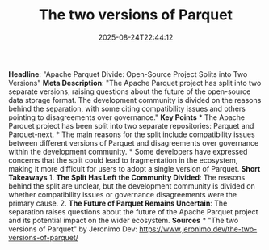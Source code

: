 ﻿---
title: "The two versions of Parquet"
date: "2025-08-24T22:44:12"
category: "Markets"
summary: ""
slug: "the two versions of parquet"
source_urls:
  - "https://www.jeronimo.dev/the-two-versions-of-parquet/"
seo:
  title: "The two versions of Parquet | Hash n Hedge"
  description: ""
  keywords: ["news", "markets", "brief"]
---
**Headline**: "Apache Parquet Divide: Open-Source Project Splits into Two Versions"  **Meta Description**: "The Apache Parquet project has split into two separate versions, raising questions about the future of the open-source data storage format. The development community is divided on the reasons behind the separation, with some citing compatibility issues and others pointing to disagreements over governance."  **Key Points**  * The Apache Parquet project has been split into two separate repositories: Parquet and Parquet-next. * The main reasons for the split include compatibility issues between different versions of Parquet and disagreements over governance within the development community. * Some developers have expressed concerns that the split could lead to fragmentation in the ecosystem, making it more difficult for users to adopt a single version of Parquet.  **Short Takeaways**  1. **The Split Has Left the Community Divided**: The reasons behind the split are unclear, but the development community is divided on whether compatibility issues or governance disagreements were the primary cause. 2. **The Future of Parquet Remains Uncertain**: The separation raises questions about the future of the Apache Parquet project and its potential impact on the wider ecosystem.  **Sources**  * "The two versions of Parquet" by Jeronimo Dev: https://www.jeronimo.dev/the-two-versions-of-parquet/ 
